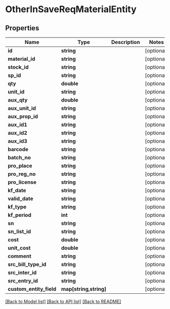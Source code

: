 # OtherInSaveReqMaterialEntity

## Properties
Name | Type | Description | Notes
------------ | ------------- | ------------- | -------------
**id** | **string** |  | [optional] 
**material_id** | **string** |  | [optional] 
**stock_id** | **string** |  | [optional] 
**sp_id** | **string** |  | [optional] 
**qty** | **double** |  | [optional] 
**unit_id** | **string** |  | [optional] 
**aux_qty** | **double** |  | [optional] 
**aux_unit_id** | **string** |  | [optional] 
**aux_prop_id** | **string** |  | [optional] 
**aux_id1** | **string** |  | [optional] 
**aux_id2** | **string** |  | [optional] 
**aux_id3** | **string** |  | [optional] 
**barcode** | **string** |  | [optional] 
**batch_no** | **string** |  | [optional] 
**pro_place** | **string** |  | [optional] 
**pro_reg_no** | **string** |  | [optional] 
**pro_license** | **string** |  | [optional] 
**kf_date** | **string** |  | [optional] 
**valid_date** | **string** |  | [optional] 
**kf_type** | **string** |  | [optional] 
**kf_period** | **int** |  | [optional] 
**sn** | **string** |  | [optional] 
**sn_list_id** | **string** |  | [optional] 
**cost** | **double** |  | [optional] 
**unit_cost** | **double** |  | [optional] 
**comment** | **string** |  | [optional] 
**src_bill_type_id** | **string** |  | [optional] 
**src_inter_id** | **string** |  | [optional] 
**src_entry_id** | **string** |  | [optional] 
**custom_entity_field** | **map[string,string]** |  | [optional] 

[[Back to Model list]](../README.md#documentation-for-models) [[Back to API list]](../README.md#documentation-for-api-endpoints) [[Back to README]](../README.md)


